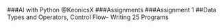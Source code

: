 ###AI with Python @KeonicsX
###Assignments
###Assignment 1
##Data Types and Operators, Control Flow- Writing 25 Programs

